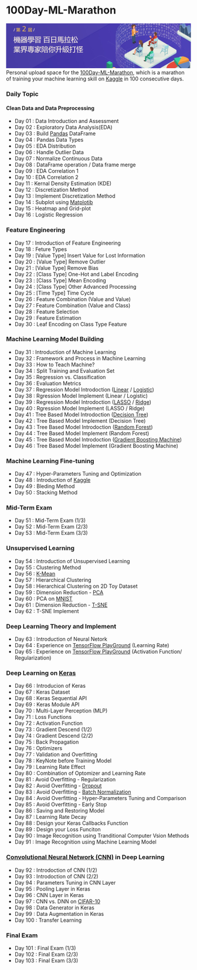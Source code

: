 # 100Day-ML-Marathon

![Alt text](./photos/cover.JPG)
Personal upload space for the [100Day-ML-Marathon](https://ai100-2.cupoy.com), which is a marathon of training your machine learning skill on [Kaggle](https://www.kaggle.com) in 100 consecutive days.

### Daily Topic
#### Clean Data and Data Preprocessing
- Day 01 : Data Introduction and Assessment
- Day 02 : Exploratory Data Analysis(EDA)
- Day 03 : Build [Pandas](https://pandas.pydata.org/) DataFrame
- Day 04 : Pandas Data Types
- Day 05 : EDA Distribution
- Day 06 : Handle Outlier Data
- Day 07 : Normalize Continuous Data
- Day 08 : DataFrame operation / Data frame merge
- Day 09 : EDA Correlation 1
- Day 10 : EDA Correlation 2
- Day 11 : Kernal Density Estimation (KDE)
- Day 12 : Discretization Method
- Day 13 : Implement Discretization Method
- Day 14 : Subplot using [Matplotib](https://matplotlib.org/)
- Day 15 : Heatmap and Grid-plot
- Day 16 : Logistic Regression
### Feature Engineering
- Day 17 : Introduction of Feature Engineering
- Day 18 : Feture Types
- Day 19 : [Value Type] Insert Value for Lost Information
- Day 20 : [Value Type] Remove Outlier
- Day 21 : [Value Type] Remove Bias
- Day 22 : [Class Type] One-Hot and Label Encoding
- Day 23 : [Class Type] Mean Encoding
- Day 24 : [Class Type] Other Advanced Processing
- Day 25 : [Time Type] Time Cycle
- Day 26 : Feature Combination (Value and Value)
- Day 27 : Feature Combination (Value and Class)
- Day 28 : Feature Selection
- Day 29 : Feature Estimation
- Day 30 : Leaf Encoding on Class Type Feature
### Machine Learning Model Building
- Day 31 : Introduction of Machine Learning
- Day 32 : Framework and Process in Machine Learning
- Day 33 : How to Teach Machine?
- Day 34 : Split Training and Evaluation Set
- Day 35 : Regression vs. Classification
- Day 36 : Evaluation Metrics
- Day 37 : Regression Model Introdoction ([Linear](https://en.wikipedia.org/wiki/Linear_regression) / [Logistic](https://en.wikipedia.org/wiki/Logistic_regression))
- Day 38 : Rgression Model Implement (Linear / Logistic)
- Day 39 : Regression Model Introdoction ([LASSO](https://en.wikipedia.org/wiki/Lasso_(statistics)) / [Ridge](https://en.wikipedia.org/wiki/Tikhonov_regularization))
- Day 40 : Rgression Model Implement (LASSO / Ridge)
- Day 41 : Tree Based Model Introdoction ([Decision Tree](https://en.wikipedia.org/wiki/Decision_tree))
- Day 42 : Tree Based Model Implement (Decision Tree)
- Day 43 : Tree Based Model Introdoction ([Random Forest](https://en.wikipedia.org/wiki/Random_forest))
- Day 44 : Tree Based Model Implement (Random Forest)
- Day 45 : Tree Based Model Introdoction ([Gradient Boosting Machine](https://en.wikipedia.org/wiki/Gradient_boosting))
- Day 46 : Tree Based Model Implement (Gradient Boosting Machine)
### Machine Learning Fine-tuning
- Day 47 : Hyper-Parameters Tuning and Optimization
- Day 48 : Introduction of [Kaggle](https://www.kaggle.com)
- Day 49 : Bleding Method
- Day 50 : Stacking Method
### Mid-Term Exam
- Day 51 : Mid-Term Exam (1/3)
- Day 52 : Mid-Term Exam (2/3)
- Day 53 : Mid-Term Exam (3/3)
### Unsupervised Learning
- Day 54 : Introduction of Unsupervised Learning
- Day 55 : Clustering Method
- Day 56 : [K-Mean](https://en.wikipedia.org/wiki/K-means_clustering)
- Day 57 : Hierarchical Clustering
- Day 58 : Hierarchical Clustering on 2D Toy Dataset
- Day 59 : Dimension Reduction - [PCA](https://en.wikipedia.org/wiki/Principal_component_analysis)
- Day 60 : PCA on [MNIST](http://yann.lecun.com/exdb/mnist/)
- Day 61 : Dimension Reduction - [T-SNE](https://en.wikipedia.org/wiki/T-distributed_stochastic_neighbor_embedding)
- Day 62 : T-SNE Implement
### Deep Learning Theory and Implement
- Day 63 : Introduction of Neural Netork
- Day 64 : Experience on [TensorFlow PlayGround](https://playground.tensorflow.org) (Learning Rate)
- Day 65 : Experience on [TensorFlow PlayGround](https://playground.tensorflow.org) (Activation Function/ Regularization)
### Deep Learning on [Keras](https://keras.io/)
- Day 66 : Introducion of Keras
- Day 67 : Keras Dataset
- Day 68 : Keras Sequential API
- Day 69 : Keras Module API
- Day 70 : Multi-Layer Perception (MLP)
- Day 71 : Loss Functions
- Day 72 : Activation Function
- Day 73 : Gradient Descend (1/2)
- Day 74 : Gradient Descend (2/2)
- Day 75 : Back Propagation
- Day 76 : Optimizers
- Day 77 : Validation and Overfitting
- Day 78 : KeyNote before Training Model
- Day 79 : Learning Rate Effect
- Day 80 : Combination of Optomizer and Learning Rate
- Day 81 : Avoid Overfitting - Regularization
- Day 82 : Avoid Overfitting - [Dropout](https://en.wikipedia.org/wiki/Dropout_(neural_networks))
- Day 83 : Avoid Overfitting - [Batch Normalization](https://en.wikipedia.org/wiki/Batch_normalization)
- Day 84 : Avoid Overfitting - Hyper-Parameters Tuning and Comparison
- Day 85 : Avoid Overfitting - Early Stop
- Day 86 : Saving and Restoring Model
- Day 87 : Learning Rate Decay
- Day 88 : Design your Keras Callbacks Function
- Day 89 : Design your Loss Funciton
- Day 90 : Image Recognition using Tranditional Computer Vsion Methods 
- Day 91 : Image Recognition using Machine Learning Model
### [Convolutional Neural Network (CNN)](https://en.wikipedia.org/wiki/Convolutional_neural_network) in Deep Learning
- Day 92 : Introdoction of CNN (1/2)
- Day 93 : Introdoction of CNN (2/2)
- Day 94 : Parameters Tuning in CNN Layer
- Day 95 : Pooling Layer in Keras
- Day 96 : CNN Layer in Keras
- Day 97 : CNN vs. DNN on [CIFAR-10](https://www.cs.toronto.edu/~kriz/cifar.html)
- Day 98 : Data Generator in Keras
- Day 99 : Data Augmentation in Keras
- Day 100 : Transfer Learning
### Final Exam
- Day 101 : Final Exam (1/3)
- Day 102 : Final Exam (2/3)
- Day 103 : Final Exam (3/3)